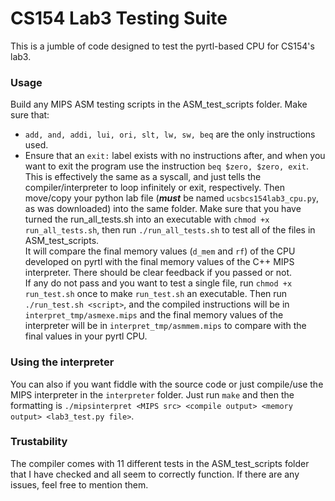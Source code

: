 # CS154 Lab3 Testing Suite
This is a jumble of code designed to test the pyrtl-based CPU for CS154's lab3.

### Usage
Build any MIPS ASM testing scripts in the ASM_test_scripts folder. Make sure that:
- `add, and, addi, lui, ori, slt, lw, sw, beq` are the only instructions used.
- Ensure that an `exit:` label exists with no instructions after, and when you want to exit the program use the instruction `beq $zero, $zero, exit`. This is effectively the same as a syscall, and just tells the compiler/interpreter to loop infinitely or exit, respectively.
Then move/copy your python lab file (___must___ be named `ucsbcs154lab3_cpu.py`, as was downloaded) into the same folder.
Make sure that you have turned the run_all_tests.sh into an executable with `chmod +x run_all_tests.sh`, then run `./run_all_tests.sh` to test all of the files in ASM_test_scripts. <br>
It will compare the final memory values (`d_mem` and `rf`) of the CPU developed on pyrtl with the final memory values of the C++ MIPS interpreter. There should be clear feedback if you passed or not. <br>
If any do not pass and you want to test a single file, run `chmod +x run_test.sh` once to make `run_test.sh` an executable.
Then run `./run_test.sh <script>`, and the compiled instructions will be in `interpret_tmp/asmexe.mips` and the final memory values of the interpreter will be in `interpret_tmp/asmmem.mips` to compare with the final values in your pyrtl CPU.

### Using the interpreter
You can also if you want fiddle with the source code or just compile/use the MIPS interpreter in the `interpreter` folder. Just run `make` and then the formatting is `./mipsinterpret <MIPS src> <compile output> <memory output> <lab3_test.py file>`.

### Trustability
The compiler comes with 11 different tests in the ASM_test_scripts folder that I have checked and all seem to correctly function. If there are any issues, feel free to mention them.
